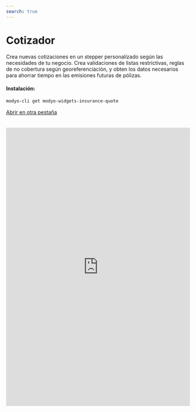 ```yaml
---
search: true
---
```


# Cotizador <Badge text="Beta" type="warn"/>

Crea nuevas cotizaciones en un stepper personalizado según las necesidades de tu negocio. Crea validaciones de listas restrictivas, reglas de no cobertura según georeferenciación, y obten los datos necesarios para ahorrar tiempo en las emisiones futuras de pólizas.

#### Instalación:

```bash
modyo-cli get modyo-widgets-insurance-quote
```

[Abrir en otra pestaña](https://widgets-es.modyo.com/seguros/broker/cotizador)

<iframe id="widgetFrame" src="https://widgets-es.modyo.com/seguros/broker/cotizador" width="100%" frameBorder="0"  style="min-height:762px;overflow:auto;margin-top:20px;"/>

| Funcionalidad                  | Descripción                                                                                                                                                                              |
| ------------------------------ | ---------------------------------------------------------------------------------------------------------------------------------------------------------------------------------------- |
| Stepper                        | Personaliza de forma rápida y organizada los pasos que quieres para tu cotizador.                                                                                                        |
| Personalización de formularios | Configura los formularios y los datos que requieres según el cotizador. Guarda información según el producto y facilita la creación de nuevas cotizaciones.                              |
| Validaciones                   | Integra en las validaciones de datos listas restrictivas, georeferenciación de los riesgos según el interés del negocio.                                                                 |
| Siniestralidad                 | Genera validaciones de siniestralidad y optimiza procesos de forma digital para tu cotizador reduce las complejidades manuales o de referidos.                                           |
| Resumen                        | Presenta un resumen de la cotización antes de generarla para validar coberturas, deducibles y ofrece la opción de configurar porcentajes de incremento de prima para tus intermediarios. |
| Descarga de documentos         | Permite la descarga de documentos de una cotización vigente, el envío a través de correo electrónico y configurar las opciones según las necesidades de los intermediarios.              |
